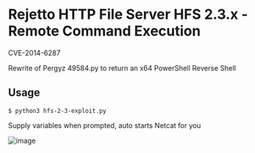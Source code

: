 # Rejetto HTTP File Server HFS 2.3.x - Remote Command Execution
CVE-2014-6287

Rewrite of Pergyz 49584.py to return an x64 PowerShell Reverse Shell

## Usage 

`$ python3 hfs-2-3-exploit.py`

Supply variables when prompted, auto starts Netcat for you


![image](https://user-images.githubusercontent.com/99814847/229899146-283806af-ef90-4851-8f93-6c8d8ee9f016.png)


